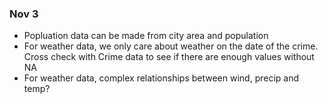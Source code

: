 ### Nov 3
- Popluation data can be made from city area and population
- For weather data, we only care about weather on the date of the crime. Cross check with Crime data to see if there are enough values without NA
- For weather data, complex relationships between wind, precip and temp?
